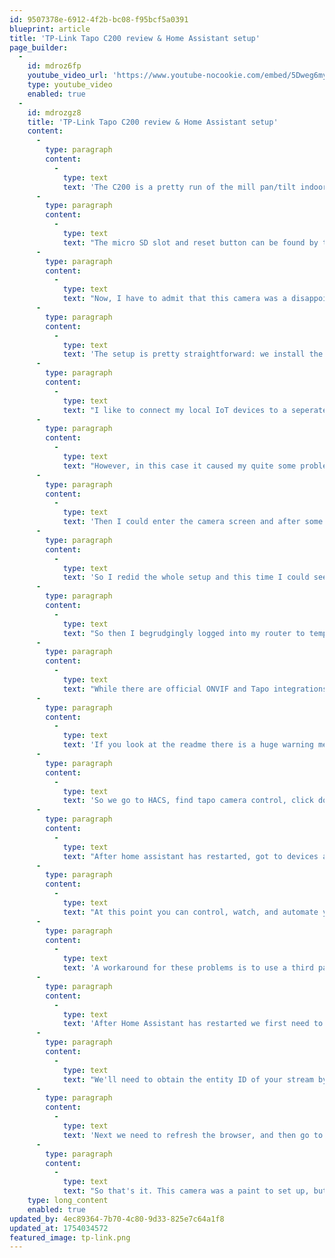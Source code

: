 ```yaml
---
id: 9507378e-6912-4f2b-bc08-f95bcf5a0391
blueprint: article
title: 'TP-Link Tapo C200 review & Home Assistant setup'
page_builder:
  -
    id: mdroz6fp
    youtube_video_url: 'https://www.youtube-nocookie.com/embed/5Dweg6myRw8?si=l_wTFLqlykhh-kZO'
    type: youtube_video
    enabled: true
  -
    id: mdrozgz8
    title: 'TP-Link Tapo C200 review & Home Assistant setup'
    content:
      -
        type: paragraph
        content:
          -
            type: text
            text: 'The C200 is a pretty run of the mill pan/tilt indoor security camera with detection features for motion, people, and crying babies. In the box you get the camera, a power adapter, some paperwork, and some mounting hardware. It comes with an app and cloud subscription, but also supports local recording and ONVIF, more on that later.'
      -
        type: paragraph
        content:
          -
            type: text
            text: "The micro SD slot and reset button can be found by twisting the lens upwards, so the first thing we'll do is insert an SD card. Then we can plug it in and let it boot. It appears to do a little dance to callibrate the pan/tilt mechanism before settling into the red/green blinking pattern meaning it's ready for setup."
      -
        type: paragraph
        content:
          -
            type: text
            text: "Now, I have to admit that this camera was a disappointment in terms of privacy and Home Assistant compatibility, and I would not recommend this device. It turns out there is no web interface at all and the only way to set up the camera is with the app which requires a TP-Link account and an internet connection. So let's grit our teeth and get this thing working."
      -
        type: paragraph
        content:
          -
            type: text
            text: 'The setup is pretty straightforward: we install the Tapo app, create our account, and click through some prompts. New we can press the plus to add a device, find the C200, and follow the instructions.'
      -
        type: paragraph
        content:
          -
            type: text
            text: "I like to connect my local IoT devices to a seperate VLAN that blocks their internet access. Subscribe and let me know in the comments if you'd like to see a video on how to set up secure VLANs for your IoT devices, including ones that do need cloud access."
      -
        type: paragraph
        content:
          -
            type: text
            text: "However, in this case it caused my quite some problems. The first time pairing failed because my phone didn't connect to the IoT network. The second time it got through and I was able to name and label the device."
      -
        type: paragraph
        content:
          -
            type: text
            text: 'Then I could enter the camera screen and after some introductory prompts format the SD card. However, the live feed did not load, and even more concerning, after I exited to the main screen, the camera completely disappeared from the app!'
      -
        type: paragraph
        content:
          -
            type: text
            text: 'So I redid the whole setup and this time I could see the live feed. So then I proceeded to device settings, advanced settings, camera account. We need to set account credetials here in order to be able to connect using third party software to access RTSP and ONVIF. However, I got another error and afterwards the camera once again vanished from the app completely.'
      -
        type: paragraph
        content:
          -
            type: text
            text: "So then I begrudgingly logged into my router to temporarily disable the ACL that blocks internet access, and as they say, fourth time's the charm. This time I was able to set account credentials and move on to setting up Home Assistant."
      -
        type: paragraph
        content:
          -
            type: text
            text: "While there are official ONVIF and Tapo integrations, ONVIF will not expose the full camera functionality, and Tapo only supports stuff like light bulbs and switches. So for the best results we will need to go into HACS and install the third party Tapo Camera Control integration. (let me know if you're interested in a video about setting up HACS)"
      -
        type: paragraph
        content:
          -
            type: text
            text: 'If you look at the readme there is a huge warning message that you should not update your camera because it will stop working with this integration. A telltale sign of proprietary shenanigans.'
      -
        type: paragraph
        content:
          -
            type: text
            text: 'So we go to HACS, find tapo camera control, click download, click download again, go to settings, and restart Home Assistant.'
      -
        type: paragraph
        content:
          -
            type: text
            text: "After home assistant has restarted, got to devices and services, and add the tapo camera control integration. Here you'll have to find the IP of your camera, either in the Tapo app or in your router's web interface. Next you'll have to enter the camera account credentials we created in the app. And finally, for some reason, the password to your TP-Link account. On the next screen there are a few camera settings which I've left at the defaults. And finally, you can add the camera to a zone if you want."
      -
        type: paragraph
        content:
          -
            type: text
            text: "At this point you can control, watch, and automate your camera, but if you go to media, camera, and open the stream, you'll see that the stream has a large delay and no sound."
      -
        type: paragraph
        content:
          -
            type: text
            text: 'A workaround for these problems is to use a third party WebRTC camera integration which we can install from HACS. Once again find the integration, press download and restart Home Assistant.'
      -
        type: paragraph
        content:
          -
            type: text
            text: 'After Home Assistant has restarted we first need to go back to devices and services and add the WebRTC service, leaving everything at the default.'
      -
        type: paragraph
        content:
          -
            type: text
            text: "We'll need to obtain the entity ID of your stream by going to settings, devices and services, entities, and searching for camera.tapo"
      -
        type: paragraph
        content:
          -
            type: text
            text: 'Next we need to refresh the browser, and then go to a dashboard, press edit, add card, and search for the WebRTC Camera card. Here we need to replace URL with entity and pass the camera stream entity that we added. Then press save, done, unmute the stream, and have a listen.'
      -
        type: paragraph
        content:
          -
            type: text
            text: "So that's it. This camera was a paint to set up, but in the end the result is not terrible. Thank you for watching, and I hope to see you in the next video."
    type: long_content
    enabled: true
updated_by: 4ec89364-7b70-4c80-9d33-825e7c64a1f8
updated_at: 1754034572
featured_image: tp-link.png
---
```

